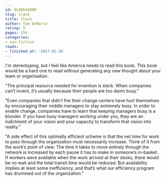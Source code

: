 ```yaml
---
id: OL8064498M
slug: slack
title: Slack
author: Tom DeMarco
rating: 5
pages: 256
categories:
- non-fiction
reads:
- finished_at: '2017-02-28'
---
```

I'm stereotyping, but I feel like America needs to read this book. This book would be a hard one to read without generating any new thought about your team or organisation.

"The principal resource needed for invention is slack. When companies can’t invent, it’s usually because their people are too damn busy."

"Even companies that didn’t fire their change centers have hurt themselves by encouraging their middle managers to stay extremely busy. In order to enable change, companies have to learn that keeping managers busy is a blunder. If you have busy managers working under you, they are an indictment of your vision and your capacity to transform that vision into reality."

"A side effect of this optimally efficient scheme is that the net time for work to pass through the organization must necessarily increase. Think of it from the work’s point of view: The time it takes to move entirely through the network is increased by each pause it has to make in someone’s in-basket. If workers were available when the work arrived at their desks, there would be no wait and the total transit time would be reduced. But availability implies at least some inefficiency, and that’s what our efficiency program has drummed out of the organization."
